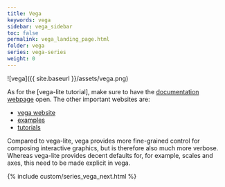 ```yaml
---
title: Vega
keywords: vega
sidebar: vega_sidebar
toc: false
permalink: vega_landing_page.html
folder: vega
series: vega-series
weight: 0
---
```

![vega]({{ site.baseurl }}/assets/vega.png)

As for the [vega-lite tutorial], make sure to have the [documentation webpage](https://vega.github.io/vega/docs/) open. The other important websites are:

- [vega website](https://vega.github.io/vega/)
- [examples](https://vega.github.io/vega/examples/)
- [tutorials](https://vega.github.io/vega/tutorials/)

Compared to vega-lite, vega provides more fine-grained control for composing interactive graphics, but is therefore also much more verbose. Whereas vega-lite provides decent defaults for, for example, scales and axes, this need to be made explicit in vega.

{% include custom/series_vega_next.html %}
